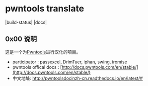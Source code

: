 # pwntools translate
|build-status| |docs|
## 0x00 说明

这是一个为[Pwntools](https://github.com/Gallopsled/pwntools)进行汉化的项目。

* participator : passexcel, DrimTuer, iphan, swing, iromise
* pwntools offical docs : [http://docs.pwntools.com/en/stable/](http://docs.pwntools.com/en/stable/)
* 中文地址: http://pwntoolsdocinzh-cn.readthedocs.io/en/latest/#

```
